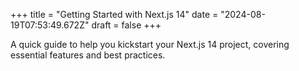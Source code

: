 +++
title = "Getting Started with Next.js 14"
date = "2024-08-19T07:53:49.672Z"
draft = false
+++

  A quick guide to help you kickstart your Next.js 14 project, covering essential features and best practices.
        